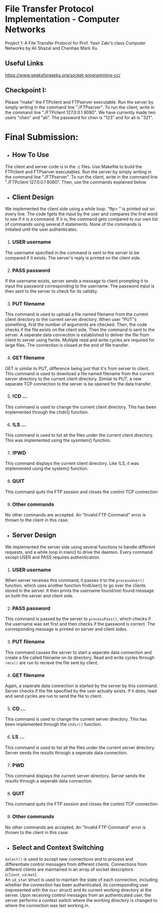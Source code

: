 # File Transfer Protocol Implementation - Computer Networks
Project 1: A File Transfer Protocol for Prof. Yasir Zaki's class Computer Networks by Ali Shazal and Chenhao Mark Xu.

## Useful Links 
https://www.geeksforgeeks.org/socket-programming-cc/

## Checkpoint I:

Please "make" the FTPclient and FTPserver executable.
Run the server by simply writing in the command line "./FTPserver".
To run the client, write in the command line "./FTPclient 127.0.0.1 8080".
We have currently made two users "chen" and "ali". The password for chen is "123" and for ali is "321".

# Final Submission:
 - ## How To Use
The client and server code is in the .c files. Use Makefile to build the FTPclient and FTPserver executables. Run the server by simply writing in the command line "./FTPserver". To run the client, write in the command line "./FTPclient 127.0.0.1 8080". Then, use the commands explained below.

- ## Client Design
We implemented the client side using a while loop. "ftp> " is printed out on every line. The code fgets the input by the user and compares the first word to see if it is a command. If it is, the command gets compared to our own list of commands using several if statements. None of the commands is initiated until the user authenticates. 

1. ### USER username
The username specified in the command is sent to the server to be compared if it exists. The server's reply is printed on the client side.

2. ### PASS password
If the username exists, server sends a message to client prompting it to input the password corresponding to the username. The password input is then sent to the server to check for its validity.

3. ### PUT filename
This command is used to upload a file named filename from the current client directory to the current server directory. When user "PUT"s something, first the number of arguments are checked. Then, the code checks if the file exists on the client side. Then the command is sent to the server. A seperate data connection is established to deliver the file from client to server using fwrite. Multiple read and write cycles are required for large files. The connection is closed at the end of file transfer.

4. ### GET filename
GET is similar to PUT, difference being just that it's from server to client. This command is used to download a file named filename from the current server directory to the current client directory. Similar to PUT, a new separate TCP
connection to the server is be opened for the data transfer.

5. ### !CD ...
This command is used to change the current client directory. This has been implemented through the chdir() function. 

6. ### !LS ...
This command is used to list all the files under the current client directory. This was implemented using the sysmtem() function. 

7. ### !PWD
This command displays the current client directory. Like !LS, it was implemented using the system() function.

8. ### QUIT
This command quits the FTP session and closes the control TCP connection

9. ### Other commands
No other commands are accepted. An "Invalid FTP Command" error is thrown to the client in this case.

- ## Server Design
We implemented the server side using several functions to handle different requests, and a while loop in main() to drive the daemon. Every command except USER and PASS requires authentication.

1. ### USER username
When server receives this command, it passes it to the `processUser()` function, which uses another function findUser() to go over the clients stored in the server. It then prints the username found/not-found message on both the server and client side.

2. ### PASS password
This command is passed by the server to `processPass()`, which checks if the username was set first and then checks if the password is correct. The corresponding message is printed on server and client sides.

3. ### PUT filename
This command causes the server to start a seperate data connection and create a file called filename on its directory. Read and write cycles through `recv()` are run to recieve the file sent by client. 

4. ### GET filename
Again, a seperate data connection is started by the server by this command. Server checks if the file specified by the user actually exists. If it does, read and send cycles are run to send the file to client.

5. ### CD ...
This command is used to change the current server directory. This has been implemented through the `chdir()` function. 

6. ### LS ...
This command is used to list all the files under the current server directory. Server sends the results through a seperate data connection.

7. ### PWD
This command displays the current server directory. Server sends the results through a seperate data connection.  

8. ### QUIT
This command quits the FTP session and closes the control TCP connection

9. ### Other commands
No other commands are accepted. An "Invalid FTP Command" error is thrown to the client in this case.

- ## Select and Context Switching
`Select()` is used to accept new connections and to process and differentiate control messages from different clients. Connections from different clients are maintained in an array of socket descriptors (`client_socket`).  
An `sd_stat` struct is used to maintain the state of each connection, including whether the connection has been authenticated, its corresponding user (represented with the `User` struct) and its current working directory at the server. Upon receiving control messages from an authenticated user, the server performs a context switch where the working directory is changed to where the connection was last working in.
